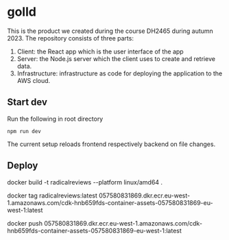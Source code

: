 # golld

This is the product we created during the course DH2465 during autumn 2023. The repository consists of three parts:

1. Client: the React app which is the user interface of the app
2. Server: the Node.js server which the client uses to create and retrieve data.
3. Infrastructure: infrastructure as code for deploying the application to the AWS cloud.

## Start dev

Run the following in root directory
```
npm run dev
```

The current setup reloads frontend respectively backend on file changes.

## Deploy

docker build -t radicalreviews --platform linux/amd64 .

docker tag radicalreviews:latest 057580831869.dkr.ecr.eu-west-1.amazonaws.com/cdk-hnb659fds-container-assets-057580831869-eu-west-1:latest

docker push 057580831869.dkr.ecr.eu-west-1.amazonaws.com/cdk-hnb659fds-container-assets-057580831869-eu-west-1:latest
